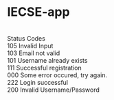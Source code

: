 # IECSE-app
<br>Status Codes
<br>105			Invalid Input
<br>103			Email not valid
<br>101			Username already exists
<br>111			Successful registration
<br>000			Some error occured, try again.
<br>222			Login successful
<br>200			Invalid Username/Password
